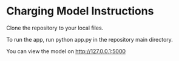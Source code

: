 # Charging Model Instructions

Clone the repository to your local files.

To run the app, run python app.py in the repository main directory.

You can view the model on http://127.0.0.1:5000